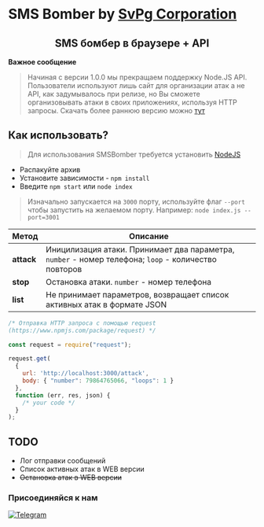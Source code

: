<h1>
  <br>
  <br>
  SMS Bomber by <a href='https://t.me/svpgcorporation'>SvPg Corporation</a>
  <br>
</h1>

<h2 align="center">SMS бомбер в браузере + API</h2>

**Важное сообщение**
> Начиная с версии 1.0.0 мы прекращаем поддержку Node.JS API. Пользователи используют лишь сайт для организации атак а не API, как задумывалось при релизе, но Вы сможете организовывать атаки в своих приложениях, используя HTTP запросы. Скачать более раннюю версию можно [тут](https://github.com/shketov/bomber-api/releases/)

## Как использовать?

> Для использования SMSBomber требуется установить [NodeJS](https://nodejs.org/en/)
  * Распакуйте архив
  * Установите зависимости - `npm install`
  * Введите `npm start` или `node index`
   > Изначально запускается на `3000` порту, используйте флаг `--port` чтобы запустить на желаемом порту. Например: `node index.js --port=3001`
   
   

| Метод      | Описание                                                                                             |
| ---------- | ---------------------------------------------------------------------------------------------------- |
| **attack** | Иницилизация атаки. Принимает два параметра, `number` - номер телефона; `loop` - количество повторов |
| **stop**   | Остановка атаки. `number` - номер телефона                                                           |
| **list**   | Не принимает параметров, возвращает список активных атак в формате JSON 

```js
/* Отправка HTTP запроса с помощью request
(https://www.npmjs.com/package/request) */

const request = require("request");

request.get(
  {
    url: 'http://localhost:3000/attack',
    body: { "number": 79864765066, "loops": 1 }
  },
  function (err, res, json) {
    /* your code */
  }
);
```

  ## TODO
  
   * Лог отправки сообщений
   * Список активных атак в WEB версии
   * ~~Остановка атак в WEB версии~~


### Присоединяйся к нам
[![Telegram](https://img.shields.io/badge/Telegram-blue?style=for-the-badge&logo=Telegram)](https://t.me/svpgcorporation)
